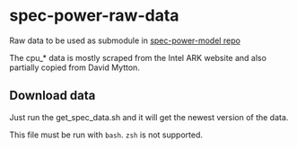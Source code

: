 # spec-power-raw-data
Raw data to be used as submodule in [spec-power-model repo](https://github.com/green-coding-berlin/spec-power-model)

The cpu_* data is mostly scraped from the Intel ARK website and also partially 
copied from David Mytton.

## Download data
Just run the get_spec_data.sh and it will get the newest version of the data.

This file must be run with `bash`. `zsh` is not supported.


